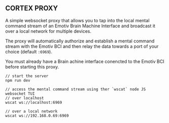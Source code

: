 ## CORTEX PROXY
A simple websocket proxy that allows you to tap into the local mental command stream of an Emotiv Brain Machine Interface and broadcast it over a local network for multiple devices.

The proxy will automatically authorize and establish a mental command stream with the Emotiv BCI and then relay the data towards a port of your choice (default `:6969`).

You must already have a Brain achine interface conencted to the Emotiv BCI before starting this proxy.

```
// start the server
npm run dev

// access the mental command stream using ther `wscat` node JS websocket TUI
// over localhost
wscat ws://localhost:6969

// over a local network
wscat ws://192.168.0.69:6969
```
